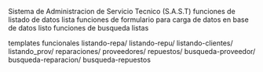 Sistema de Administracion de Servicio Tecnico (S.A.S.T)
funciones de listado de datos lista
funciones de formulario para carga de datos en base de datos listo
funciones de busqueda listas

templates funcionales
listando-repa/
listando-repu/
listando-clientes/
listando_prov/
reparaciones/
proveedores/
repuestos/
busqueda-proveedor/
busqueda-reparacion/
busqueda-repuestos
